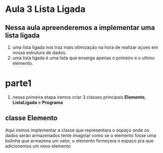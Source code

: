 # Aula 3 Lista Ligada

## Nessa aula apreenderemos a implementar uma lista ligada

1. uma lista ligada nos traz mais otimização na hora de realizar açoes em nossa estrutura de dados.
2. uma lista ligada é uma lista que enxerga apenas o primeiro e o ultimo elemento.

# parte1

1. nessa primeira etapa iremos criar 3 classes principais **Elemento**, **ListaLigada** e **Programa**

## classe Elemento

Aqui iremos implementar a classe que representara o espaço onde os dados serão armazenados tente imaginar como se o elemento fosse
uma bolinha que armazena um valor, o elemento forneçera o espaço pra que adicionemos um novo elemento
